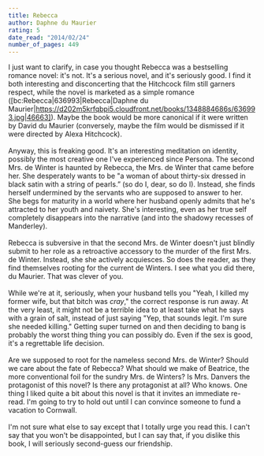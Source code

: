 ```yaml
---
title: Rebecca
author: Daphne du Maurier
rating: 5
date_read: "2014/02/24"
number_of_pages: 449
---
```


I just want to clarify, in case you thought Rebecca was a bestselling romance novel: it's not. It's a serious novel, and it's seriously good. I find it both interesting and disconcerting that the Hitchcock film still garners respect, while the novel is marketed as a simple romance ([bc:Rebecca|636993|Rebecca|Daphne du Maurier|https://d202m5krfqbpi5.cloudfront.net/books/1348884686s/636993.jpg|46663]). Maybe the book would be more canonical if it were written by David du Maurier (conversely, maybe the film would be dismissed if it were directed by Alexa Hitchcock).<br/><br/>Anyway, this is freaking good. It's an interesting meditation on identity, possibly the most creative one I've experienced since Persona. The second Mrs. de Winter is haunted by Rebecca, the Mrs. de Winter that came before her. She desperately wants to be "a woman of about thirty-six dressed in black satin with a string of pearls.” (so do I, dear, so do I). Instead, she finds herself undermined by the servants who are supposed to answer to her. She begs for maturity in a world where her husband openly admits that he's attracted to her youth and naivety. She's interesting, even as her true self completely disappears into the narrative (and into the shadowy recesses of Manderley).<br/><br/>Rebecca is subversive in that <spoiler>the second Mrs. de Winter doesn't just blindly submit to her role as a retroactive accessory to the murder of the first Mrs. de Winter. Instead, she she actively acquiesces. So does the reader, as they find themselves rooting for the current de Winters. I see what you did there, du Maurier. That was clever of you.<br/><br/>While we're at it, seriously, when your husband tells you "Yeah, I killed my former wife, but that bitch was <i>cray</i>," the correct response is run away. At the very least, it might not be a terrible idea to at least take what he says with a grain of salt, instead of just saying "Yep, that sounds legit. I'm sure she needed killing." Getting super turned on and then deciding to bang is probably the worst thing thing you can possibly do. Even if the sex is good, it's a regrettable life decision.</spoiler><br/><br/>Are we supposed to root for the nameless second Mrs. de Winter? Should we care about the fate of Rebecca? What should we make of Beatrice, the more conventional foil for the sundry Mrs. de Winters? Is Mrs. Danvers the protagonist of this novel? <spoiler>Is there any protagonist at all?</spoiler> Who knows. One thing I liked quite a bit about this novel is that it invites an immediate re-read. I'm going to try to hold out until I can convince someone to fund a vacation to Cornwall.<br/><br/>I'm not sure what else to say except that I totally urge you read this. I can't say that you won't be disappointed, but I can say that, if you dislike this book, I will seriously second-guess our friendship.